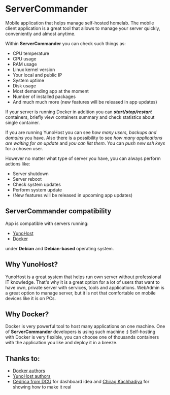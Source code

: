 # ServerCommander

Mobile application that helps manage self-hosted homelab. The mobile client application is a great tool that allows to manage your server quickly, conveniently and almost anytime. 

Within **ServerCommander** you can check such things as:
- CPU temperature
- CPU usage
- RAM usage
- Linux kernel version
- Your local and public IP
- System uptime
- Disk usage
- Most demanding app at the moment
- Number of installed packages
- And much much more (new features will be released in app updates)

If your server is running Docker in addition you can _**start/stop/restart**_ containers, briefly view containers summary and check statistics about single container.

If you are running YunoHost you can see *how many users, backups and domains* you have. Also there is a possibility to see *how many applications are waiting for an update* and *you can list them*. You can *push new ssh keys* for a chosen user.

However no matter what type of server you have, you can always perform actions like:
- Server shutdown
- Server reboot
- Check system updates
- Perform system update
- (New features will be released in upcoming app updates)

## ServerCommander compatibility

App is compatible with servers running:
- [YunoHost](https://github.com/YunoHost)
- [Docker](https://github.com/docker)

under **Debian** and **Debian-based** operating system. 

## Why YunoHost?

YunoHost is a great system that helps run own server without professional IT knowledge. That's why it is a great option for a lot of users that want to have own, private server with services, tools and applications. WebAdmin is a great option to manage server, but it is not that comfortable on mobile devices like it is on PCs. 

## Why Docker?

Docker is very powerful tool to host many applications on one machine. One of **ServerCommander** developers is using such machine :) Self-hosting with Docker is very flexible, you can choose one of thousands containers with the application you like and deploy it in a breeze.   

## Thanks to:

- [Docker authors](https://github.com/docker)
- [YunoHost authors](https://github.com/YunoHost)
- [Cedrica from DCU](https://dribbble.com/shots/3896634-Profile-Screens) for dashboard idea and [Chirag Kachhadiya](https://www.youtube.com/watch?v=ZjAxAw0kmrY) for showing how to make it real
